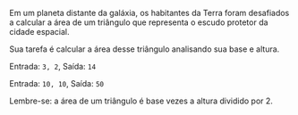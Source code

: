 <Text>Em um planeta distante da galáxia, os habitantes da Terra foram desafiados a calcular a área de um triângulo que representa o escudo protetor da cidade espacial.</Text>

<Text >Sua tarefa é calcular a área desse triângulo analisando sua base e altura.</Text>

<Quote title="Exemplo 1">Entrada: `3, 2`, Saída: `14`</Quote>

<Quote title="Exemplo 1">Entrada: `10, 10`, Saída: `50`</Quote>

<Alert>Lembre-se: a área de um triângulo é base vezes a altura dividido por 2.</Alert>